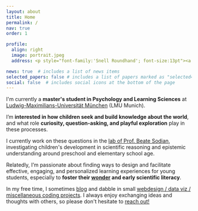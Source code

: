 ```yaml
---
layout: about
title: Home
permalink: /
nav: true
order: 1

profile:
  align: right
  image: portrait.jpeg
  address: <p style="font-family:'Snell Roundhand'; font-size:13pt"><a href="/informalbio/" target="_blank">Informal Bio</a></p><a href="/assets/pdf/CV.pdf"><i class='ai ai-cv-square ai-2x'></i></a> <a href="mailto:adaniabutto@gmail.com"><i class='fas fa-envelope fa-2x'></i></a> <a href="https://github.com/adaniabutto"><i class='fab fa-github fa-2x'></i></a><br><br>adaniabutto[at]gmail[dot]com

news: true  # includes a list of news items
selected_papers: false # includes a list of papers marked as "selected={true}"
social: false  # includes social icons at the bottom of the page
---
```

I'm currently a <b>master's student in Psychology and Learning Sciences</b> at <a href="https://www.lmu.de/en/about-lmu/index.html">Ludwig-Maximilians-Universität München</a> (LMU Munich).

I’m <b>interested in how children seek and build knowledge about the world</b>, and what role <b>curiosity, question-asking, and playful exploration</b> play in these processes.

I currently work on these questions in the <a href="https://www.psy.lmu.de/epp/forschung/explore/index.html" target="_blank">lab of Prof. Beate Sodian</a>, investigating children's development in scientific reasoning and epistemic understanding around preschool and elementary school age.

Relatedly, I’m passionate about finding ways to design and facilitate effective, engaging, and personalized learning experiences for young students, especially to <b>foster their <a href="https://mitpress.mit.edu/9780262046497/wonder/" target="_blank">wonder</a> and early scientific literacy</b>.

In my free time, I sometimes <a href="/writings/">blog</a> and dabble in small <a href="https://github.com/adaniabutto">webdesign / data viz / miscellaneous coding projects</a>. I always enjoy exchanging ideas and thoughts with others, so please don't hesitate to <a href="mailto:adaniabutto@gmail.com">reach out!</a><br><br>